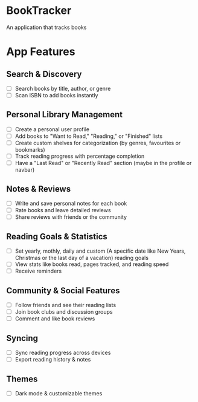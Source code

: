 # BookTracker
An application that tracks books

# App Features

## Search & Discovery
- [ ] Search books by title, author, or genre
- [ ] Scan ISBN to add books instantly

## Personal Library Management
- [ ] Create a personal user profile
- [ ] Add books to "Want to Read," "Reading," or "Finished" lists
- [ ] Create custom shelves for categorization (by genres, favourites or bookmarks)
- [ ] Track reading progress with percentage completion
- [ ] Have a "Last Read" or "Recently Read" section (maybe in the profile or navbar)

## Notes & Reviews
- [ ] Write and save personal notes for each book
- [ ] Rate books and leave detailed reviews
- [ ] Share reviews with friends or the community

## Reading Goals & Statistics
- [ ] Set yearly, mothly, daily and custom (A specific date like New Years, Christmas or the last day of a vacation) reading goals
- [ ] View stats like books read, pages tracked, and reading speed
- [ ] Receive reminders

## Community & Social Features
- [ ] Follow friends and see their reading lists
- [ ] Join book clubs and discussion groups
- [ ] Comment and like book reviews

## Syncing
- [ ] Sync reading progress across devices
- [ ] Export reading history & notes

## Themes
- [ ] Dark mode & customizable themes
